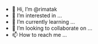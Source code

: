 - 👋 Hi, I’m @rimatak
- 👀 I’m interested in ...
- 🌱 I’m currently learning ... 
- 💞️ I’m looking to collaborate on ...
- 📫 How to reach me ...

<!---
rimatak/rimatak is a ✨ special ✨ repository because its `README.md` (this file) appears on your GitHub profile.
You can click the Preview link to take a look at your changes.
--->
